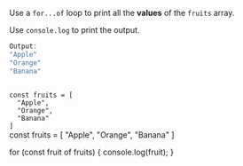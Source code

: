 Use a `for...of` loop to print
all the **values** of the `fruits` array.

Use `console.log` to print the output.

```js
Output:
"Apple"
"Orange"
"Banana"
```
<codeblock language="javascript" type="exercise" testMode="fixedInput">
<code>
const fruits = [
  "Apple",
  "Orange",
  "Banana"
]
</code>

<solution>
const fruits = [
  "Apple",
  "Orange",
  "Banana"
]

for (const fruit of fruits) {
  console.log(fruit);
}
</solution>
</codeblock>
